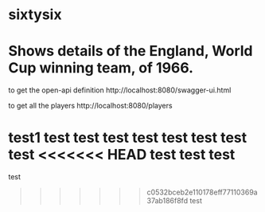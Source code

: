 # sixtysix

# Shows details of the England, World Cup winning team, of 1966.
to get the open-api definition http://localhost:8080/swagger-ui.html

to get all the players http://localhost:8080/players

test1
test
test
test
test
test
test
test
test
<<<<<<< HEAD
test
test
test
=======
test
>>>>>>> c0532bceb2e110178eff77110369a37ab186f8fd
test
